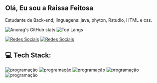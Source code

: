 ## Olá, Eu sou a Raissa Feitosa
   Estudante de Back-end,
   linguagens:  java, phyton, Rstudio, HTML e css.
  
  ![Anurag's GitHub stats](https://github-readme-stats.vercel.app/api?username=raissaFB&show_icons=true&theme=radical)
  ![Top Langs](https://github-readme-stats.vercel.app/api/top-langs/?username=raissaFB&layout=compact&theme=radical)
  
 [![Redes Sociais](https://img.shields.io/badge/Instagram-E4405F?style=for-the-badge&logo=instagram&logoColor=white)](https://www.instagram.com/_raissafeitosa/)
[![Redes Sociais](https://img.shields.io/badge/LinkedIn-0077B5?style=for-the-badge&logo=linkedin&logoColor=white)](https://www.linkedin.com/in/raissa-feitosa-17369423b/)

 ## 💻 Tech Stack:

 ![programação](https://img.shields.io/badge/Java-ED8B00?style=for-the-badge&logo=openjdk&logoColor=white)
 ![programação](https://img.shields.io/badge/Python-3776AB?style=for-the-badge&logo=python&logoColor=white)
 ![programação](https://img.shields.io/badge/HTML5-E34F26?style=for-the-badge&logo=html5&logoColor=white) 
 ![programação](https://img.shields.io/badge/R-276DC3?style=for-the-badge&logo=r&logoColor=white)
 ![programação](https://img.shields.io/badge/CSS3-1572B6?style=for-the-badge&logo=css3&logoColor=white)

  
